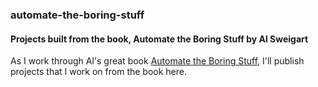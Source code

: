 ### automate-the-boring-stuff
#### Projects built from the book, Automate the Boring Stuff by Al Sweigart

As I work through Al's great book [Automate the Boring Stuff](https://automatetheboringstuff.com/), I'll publish projects that I work on from the book here.

